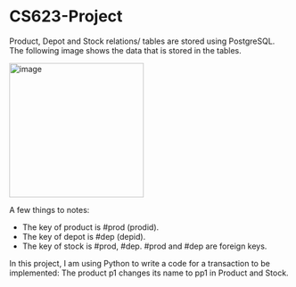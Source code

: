 # CS623-Project

Product, Depot and Stock relations/ tables are stored using PostgreSQL. 
The following image shows the data that is stored in the tables.

<img width="241" alt="image" src="https://github.com/annafu1/CS623-Project/assets/104175541/6dac76bb-45f4-4052-b8f9-da9fa391bc03">

A few things to notes:
- The key of product is #prod (prodid).
- The key of depot is #dep (depid).
- The key of stock is #prod, #dep. #prod and #dep are foreign keys.

In this project, I am using Python to write a code for a transaction to be implemented: The product p1 changes its name to pp1 in Product and Stock.

